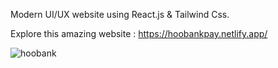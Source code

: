 Modern UI/UX website using React.js & Tailwind Css.

Explore this amazing website : https://hoobankpay.netlify.app/

![hoobank](https://user-images.githubusercontent.com/46294668/185782228-a71e2198-8909-45ae-b2f0-924be1de25e8.JPG)
